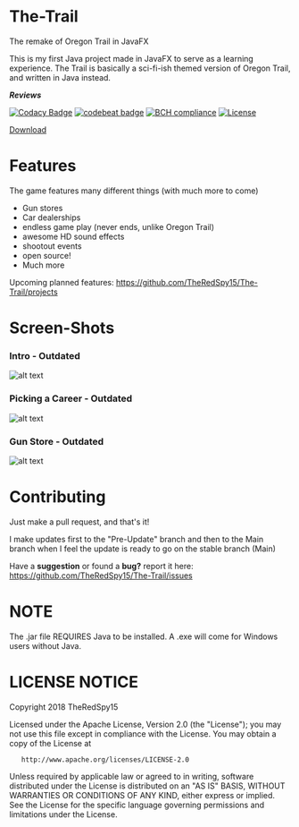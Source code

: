 # The-Trail
The remake of Oregon Trail in JavaFX

This is my first Java project made in JavaFX to serve as a learning experience.
The Trail is basically a sci-fi-ish themed version of Oregon Trail, and written in Java instead.

***Reviews***

[![Codacy Badge](https://api.codacy.com/project/badge/Grade/99a9da07e094482d921f1930eaca3a5f)](https://www.codacy.com/app/hjadar15/The-Trail?utm_source=github.com&amp;utm_medium=referral&amp;utm_content=TheRedSpy15/The-Trail&amp;utm_campaign=Badge_Grade)
[![codebeat badge](https://codebeat.co/badges/887b7850-0e7b-4e5b-8c0f-925ba5d31f99)](https://codebeat.co/projects/github-com-theredspy15-the-trail-pre-update-branch)
[![BCH compliance](https://bettercodehub.com/edge/badge/TheRedSpy15/The-Trail?branch=master)](https://bettercodehub.com/)
[![License](https://img.shields.io/badge/License-Apache%202.0-blue.svg)](https://opensource.org/licenses/Apache-2.0)

<a class="github-button" href="https://github.com/TheRedSpy15/The-Trail/archive/master.zip" data-icon="octicon-cloud-download" data-size="large" aria-label="Download TheRedSpy15/The-Trail on GitHub">Download</a>

# Features

The game features many different things (with much more to come)
- Gun stores
- Car dealerships
- endless game play (never ends, unlike Oregon Trail)
- awesome HD sound effects
- shootout events
- open source!
- Much more

Upcoming planned features:
https://github.com/TheRedSpy15/The-Trail/projects 

# Screen-Shots

### Intro - Outdated

![alt text](https://s8.postimg.org/k1hn7kbbp/startscene.jpg "Intro")

### Picking a Career - Outdated

![alt text](https://s8.postimg.org/6xc2uv3ud/careerscene.jpg "Career")

### Gun Store - Outdated

![alt text](https://s8.postimg.org/6kkoootad/gunstorescene.jpg "GunStore")

    
# Contributing

Just make a pull request, and that's it!

I make updates first to the "Pre-Update" branch and then to the Main branch when I feel the update is ready to go on the stable branch (Main)

Have a **suggestion** or found a **bug?** report it here: https://github.com/TheRedSpy15/The-Trail/issues

# NOTE

The .jar file REQUIRES Java to be installed. A .exe will come for Windows users without Java.

# **LICENSE NOTICE**

Copyright 2018 TheRedSpy15

   Licensed under the Apache License, Version 2.0 (the "License");
   you may not use this file except in compliance with the License.
   You may obtain a copy of the License at

       http://www.apache.org/licenses/LICENSE-2.0

   Unless required by applicable law or agreed to in writing, software
   distributed under the License is distributed on an "AS IS" BASIS,
   WITHOUT WARRANTIES OR CONDITIONS OF ANY KIND, either express or implied.
   See the License for the specific language governing permissions and
   limitations under the License.
